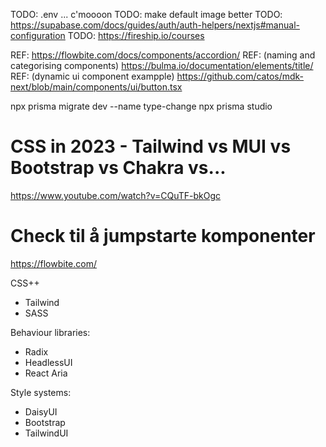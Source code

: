 TODO: .env ... c'moooon
TODO: make default image better
TODO: https://supabase.com/docs/guides/auth/auth-helpers/nextjs#manual-configuration
TODO: https://fireship.io/courses

REF: https://flowbite.com/docs/components/accordion/
REF: (naming and categorising components) https://bulma.io/documentation/elements/title/
REF: (dynamic ui component exampple) https://github.com/catos/mdk-next/blob/main/components/ui/button.tsx

npx prisma migrate dev --name type-change
npx prisma studio

# CSS in 2023 - Tailwind vs MUI vs Bootstrap vs Chakra vs...

https://www.youtube.com/watch?v=CQuTF-bkOgc

# Check til å jumpstarte komponenter

https://flowbite.com/

CSS++

- Tailwind
- SASS

Behaviour libraries:

- Radix
- HeadlessUI
- React Aria

Style systems:

- DaisyUI
- Bootstrap
- TailwindUI
